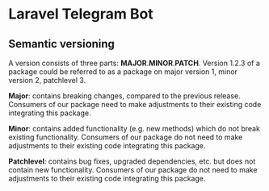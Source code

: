 # Laravel Telegram Bot

## Semantic versioning

A version consists of three parts: **MAJOR**.**MINOR**.**PATCH**. Version 1.2.3 of a package could be referred to as a package on major version 1, minor version 2, patchlevel 3.
  
**Major**: contains breaking changes, compared to the previous release. Consumers of our package need to make adjustments to their existing code integrating this package.
  
**Minor**: contains added functionality (e.g. new methods) which do not break existing functionality. Consumers of our package do not need to make adjustments to their existing code integrating this package.
  
**Patchlevel**: contains bug fixes, upgraded dependencies, etc. but does not contain new functionality. Consumers of our package do not need to make adjustments to their existing code integrating this package.
